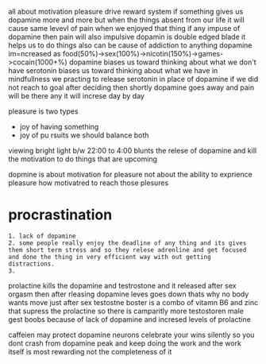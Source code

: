 all about motivation pleasure drive reward system 
if something gives us dopamine more and more but when the things absent from our life it will cause same levevl of pain when we enjoyed that thing 
if any impuse of dopamine then pain will also impulsive
dopamin is double edged blade it helps us to do things also can be cause of addiction to anything
dopamine im=ncreased as 
food(50%)->sex(100%)->nicotin(150%)->games->cocain(1000+%) 
dopamine biases us toward thinking about what we don't have
serotonin biases us toward thinking about what we have 
in mindfullness we practing to release serotonin in place of dopamine
if we did not reach to goal after deciding then shortly dopamine goes 
away and pain will be there any it will increse day by day

pleasure is two types
* joy of having something
* joy of pu rsuits
we should balance both 

viewing bright light b/w 22:00 to 4:00 blunts the relese of dopamine and kill the motivation to do things that are upcoming 

dopmine is about motivation for pleasure not about the ability to exprience pleasure 
how motivatred to reach those plesures   


# procrastination
    1. lack of dopamine 
    2. some people really enjoy the deadline of any thing and its gives them short term stress and so they relese adrenline and get focused and done the thing in very efficient way with out getting distractions.
    3. 


prolactine kills the dopamine and testrostone and it released after sex orgasm 
then after rleasing dopamine leves goes down thats why no body wants move just after sex
testostne boster is a combo of vitamn B6 and zinc that supress the prolactine so there is camparitly more testostoren
male gest boobs because of lack of dopamine and incresed levels of prolactine 

caffeien may protect dopamine neurons
celebrate your wins silently so you dont crash from dopamine peak and keep doing the work 
and the work itself is most rewarding not the completeness of it 